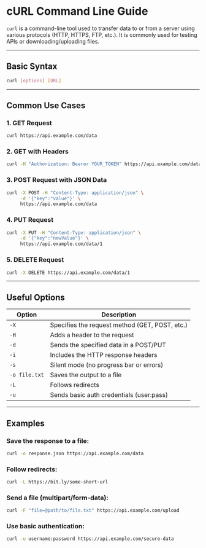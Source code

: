 
# **cURL Command Line Guide**

`curl` is a command-line tool used to transfer data to or from a server using various protocols (HTTP, HTTPS, FTP, etc.). It is commonly used for testing APIs or downloading/uploading files.

---

## **Basic Syntax**

```bash
curl [options] [URL]
```

---

## **Common Use Cases**

### 1. **GET Request**
```bash
curl https://api.example.com/data
```

### 2. **GET with Headers**
```bash
curl -H "Authorization: Bearer YOUR_TOKEN" https://api.example.com/data
```

### 3. **POST Request with JSON Data**
```bash
curl -X POST -H "Content-Type: application/json" \
     -d '{"key":"value"}' \
     https://api.example.com/data
```

### 4. **PUT Request**
```bash
curl -X PUT -H "Content-Type: application/json" \
     -d '{"key":"newValue"}' \
     https://api.example.com/data/1
```

### 5. **DELETE Request**
```bash
curl -X DELETE https://api.example.com/data/1
```

---

## **Useful Options**

| Option        | Description                             |
|---------------|-----------------------------------------|
| `-X`          | Specifies the request method (GET, POST, etc.) |
| `-H`          | Adds a header to the request            |
| `-d`          | Sends the specified data in a POST/PUT  |
| `-i`          | Includes the HTTP response headers      |
| `-s`          | Silent mode (no progress bar or errors) |
| `-o file.txt` | Saves the output to a file              |
| `-L`          | Follows redirects                       |
| `-u`          | Sends basic auth credentials (user:pass) |

---

## **Examples**

### Save the response to a file:
```bash
curl -o response.json https://api.example.com/data
```

### Follow redirects:
```bash
curl -L https://bit.ly/some-short-url
```

### Send a file (multipart/form-data):
```bash
curl -F "file=@path/to/file.txt" https://api.example.com/upload
```

### Use basic authentication:
```bash
curl -u username:password https://api.example.com/secure-data
```